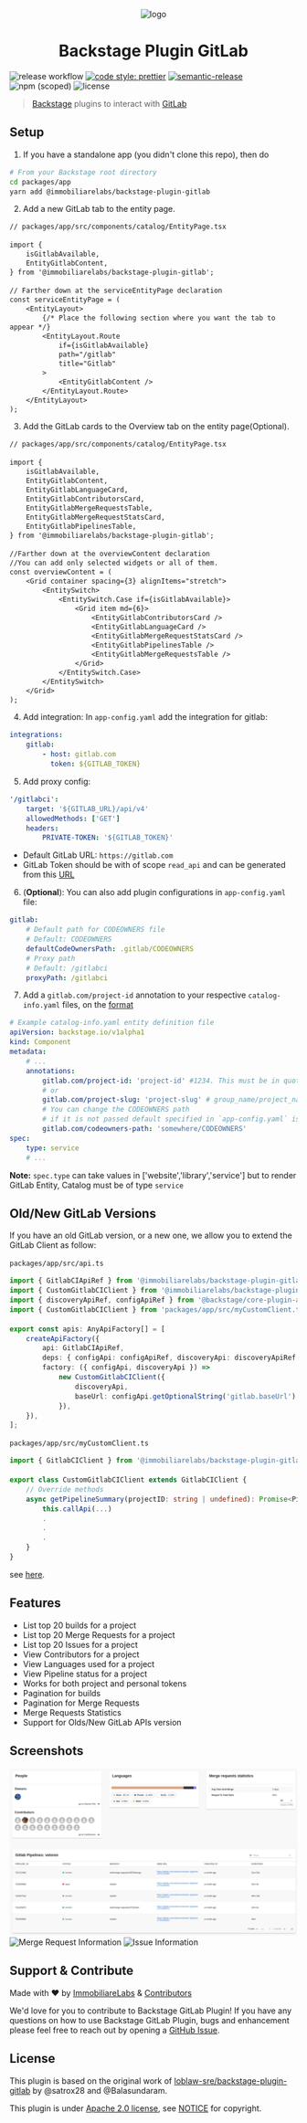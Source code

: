 <p align="center">
  <img src="https://avatars.githubusercontent.com/u/10090828?s=200&v=4" width="200px" alt="logo"/>
</p>
<h1 align="center">Backstage Plugin GitLab</h1>

![release workflow](https://img.shields.io/github/workflow/status/immobiliare/backstage-plugin-gitlab/Release)
[![code style: prettier](https://img.shields.io/badge/code_style-prettier-ff69b4.svg?style=flat-square)](https://github.com/prettier/prettier?style=flat-square)
[![semantic-release](https://img.shields.io/badge/%20%20%F0%9F%93%A6%F0%9F%9A%80-semantic--release-e10079.svg?style=flat-square)](https://github.com/semantic-release/semantic-release)
![npm (scoped)](https://img.shields.io/npm/v/@immobiliarelabs/backstage-plugin-gitlab?style=flat-square)
![license](https://img.shields.io/github/license/immobiliare/backstage-plugin-gitlab)

> [Backstage](https://backstage.io/) plugins to interact with [GitLab](https://gitlab.com/)

## Setup

1. If you have a standalone app (you didn't clone this repo), then do

```bash
# From your Backstage root directory
cd packages/app
yarn add @immobiliarelabs/backstage-plugin-gitlab
```

2. Add a new GitLab tab to the entity page.

```tsx
// packages/app/src/components/catalog/EntityPage.tsx

import {
    isGitlabAvailable,
    EntityGitlabContent,
} from '@immobiliarelabs/backstage-plugin-gitlab';

// Farther down at the serviceEntityPage declaration
const serviceEntityPage = (
    <EntityLayout>
        {/* Place the following section where you want the tab to appear */}
        <EntityLayout.Route
            if={isGitlabAvailable}
            path="/gitlab"
            title="Gitlab"
        >
            <EntityGitlabContent />
        </EntityLayout.Route>
    </EntityLayout>
);
```

3. Add the GitLab cards to the Overview tab on the entity page(Optional).

```tsx
// packages/app/src/components/catalog/EntityPage.tsx

import {
    isGitlabAvailable,
    EntityGitlabContent,
    EntityGitlabLanguageCard,
    EntityGitlabContributorsCard,
    EntityGitlabMergeRequestsTable,
    EntityGitlabMergeRequestStatsCard,
    EntityGitlabPipelinesTable,
} from '@immobiliarelabs/backstage-plugin-gitlab';

//Farther down at the overviewContent declaration
//You can add only selected widgets or all of them.
const overviewContent = (
    <Grid container spacing={3} alignItems="stretch">
        <EntitySwitch>
            <EntitySwitch.Case if={isGitlabAvailable}>
                <Grid item md={6}>
                    <EntityGitlabContributorsCard />
                    <EntityGitlabLanguageCard />
                    <EntityGitlabMergeRequestStatsCard />
                    <EntityGitlabPipelinesTable />
                    <EntityGitlabMergeRequestsTable />
                </Grid>
            </EntitySwitch.Case>
        </EntitySwitch>
    </Grid>
);
```

4. Add integration:
   In `app-config.yaml` add the integration for gitlab:

```yaml
integrations:
    gitlab:
        - host: gitlab.com
          token: ${GITLAB_TOKEN}
```

5. Add proxy config:

```yaml
'/gitlabci':
    target: '${GITLAB_URL}/api/v4'
    allowedMethods: ['GET']
    headers:
        PRIVATE-TOKEN: '${GITLAB_TOKEN}'
```

-   Default GitLab URL: `https://gitlab.com`
-   GitLab Token should be with of scope `read_api` and can be generated from this [URL](https://gitlab.com/-/profile/personal_access_tokens)

6. (**Optional**): You can also add plugin configurations in `app-config.yaml` file:

```yaml
gitlab:
    # Default path for CODEOWNERS file
    # Default: CODEOWNERS
    defaultCodeOwnersPath: .gitlab/CODEOWNERS
    # Proxy path
    # Default: /gitlabci
    proxyPath: /gitlabci
```

7. Add a `gitlab.com/project-id` annotation to your respective `catalog-info.yaml` files, on the [format](https://backstage.io/docs/architecture-decisions/adrs-adr002#format)

```yaml
# Example catalog-info.yaml entity definition file
apiVersion: backstage.io/v1alpha1
kind: Component
metadata:
    # ...
    annotations:
        gitlab.com/project-id: 'project-id' #1234. This must be in quotes and can be found under Settings --> General
        # or
        gitlab.com/project-slug: 'project-slug' # group_name/project_name
        # You can change the CODEOWNERS path
        # if it is not passed default specified in `app-config.yaml` is used
        gitlab.com/codeowners-path: 'somewhere/CODEOWNERS'
spec:
    type: service
    # ...
```

**Note:** `spec.type` can take values in ['website','library','service'] but to render GitLab Entity, Catalog must be of type `service`

## Old/New GitLab Versions

If you have an old GitLab version, or a new one, we allow you to extend the GitLab Client as follow:

`packages/app/src/api.ts`

```ts
import { GitlabCIApiRef } from '@immobiliarelabs/backstage-plugin-gitlab';
import { CustomGitlabCIClient } from '@immobiliarelabs/backstage-plugin-gitlab';
import { discoveryApiRef, configApiRef } from '@backstage/core-plugin-api';
import { CustomGitlabCIClient } from 'packages/app/src/myCustomClient.ts';

export const apis: AnyApiFactory[] = [
    createApiFactory({
        api: GitlabCIApiRef,
        deps: { configApi: configApiRef, discoveryApi: discoveryApiRef },
        factory: ({ configApi, discoveryApi }) =>
            new CustomGitlabCIClient({
                discoveryApi,
                baseUrl: configApi.getOptionalString('gitlab.baseUrl'),
            }),
    }),
];
```

`packages/app/src/myCustomClient.ts`

```ts
import { GitlabCIClient } from '@immobiliarelabs/backstage-plugin-gitlab';

export class CustomGitlabCIClient extends GitlabCIClient {
    // Override methods
    async getPipelineSummary(projectID: string | undefined): Promise<PipelineSummary | undefined> {
        this.callApi(...)
        .
        .
        .
    }
}
```

see [here](./src/api/GitlabCIClient.ts).

## Features

-   List top 20 builds for a project
-   List top 20 Merge Requests for a project
-   List top 20 Issues for a project
-   View Contributors for a project
-   View Languages used for a project
-   View Pipeline status for a project
-   Works for both project and personal tokens
-   Pagination for builds
-   Pagination for Merge Requests
-   Merge Requests Statistics
-   Support for Olds/New GitLab APIs version

## Screenshots

<img src="https://raw.githubusercontent.com/immobiliare/backstage-plugin-gitlab/main/src/assets/Backstage_Gitlab_Pipeline_Information.png"  alt="Contributors Languages Pipeline Status"/>
<img src="https://raw.githubusercontent.com/immobiliare/backstage-plugin-gitlab/main/src/assets/Backstage_Gitlab_Merge_Request_information.png"  alt="Merge Request Information"/>
<img src="https://raw.githubusercontent.com/immobiliare/backstage-plugin-gitlab/main/src/assets/Backstage_Gitlab_Issue_Information.png"  alt="Issue Information"/>

## Support & Contribute

Made with ❤️ by [ImmobiliareLabs](https://github.com/immobiliare) & [Contributors](./CONTRIBUTING.md#contributors)

We'd love for you to contribute to Backstage GitLab Plugin!
If you have any questions on how to use Backstage GitLab Plugin, bugs and enhancement please feel free to reach out by opening a [GitHub Issue](https://github.com/immobiliare/backstage-plugin-gitlab/issues).

## License

This plugin is based on the original work of [loblaw-sre/backstage-plugin-gitlab](https://github.com/loblaw-sre/backstage-plugin-gitlab) by @satrox28 and @Balasundaram.

This plugin is under [Apache 2.0 license](LICENSE), see [NOTICE](NOTICE) for copyright.
